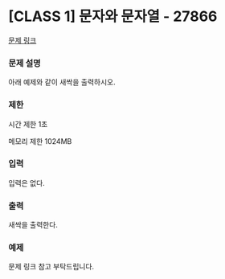 # [CLASS 1] 문자와 문자열 - 27866

[문제 링크](https://www.acmicpc.net/problem/27866)

<!-- [블로그 링크](https://heui-yong.github.io/백준/post-백준-3052/) -->

### 문제 설명

<p>아래 예제와 같이 새싹을 출력하시오.</p>

### 제한

 <p>시간 제한 1초</p>
 <p>메모리 제한 1024MB</p>

### 입력 

 <p>입력은 없다.</p>

### 출력 

 <p>새싹을 출력한다.</p>

### 예제 
문제 링크 참고 부탁드립니다.